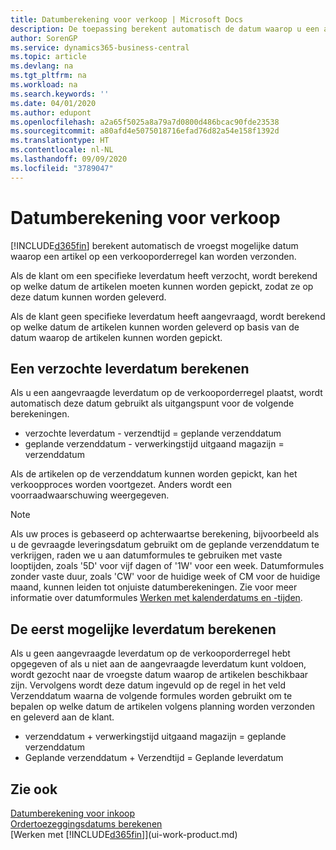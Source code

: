 ```yaml
---
title: Datumberekening voor verkoop | Microsoft Docs
description: De toepassing berekent automatisch de datum waarop u een artikel moet bestellen zodat u het op een bepaalde datum in voorraad hebt. Dit is de datum waarop u kunt verwachten dat artikelen die op een bepaalde datum zijn besteld beschikbaar zijn om te worden gepickt.
author: SorenGP
ms.service: dynamics365-business-central
ms.topic: article
ms.devlang: na
ms.tgt_pltfrm: na
ms.workload: na
ms.search.keywords: ''
ms.date: 04/01/2020
ms.author: edupont
ms.openlocfilehash: a2a65f5025a8a79a7d0800d486bcac90fde23538
ms.sourcegitcommit: a80afd4e5075018716efad76d82a54e158f1392d
ms.translationtype: HT
ms.contentlocale: nl-NL
ms.lasthandoff: 09/09/2020
ms.locfileid: "3789047"
---
```

# <a name="date-calculation-for-sales"></a>Datumberekening voor verkoop
[!INCLUDE[d365fin](includes/d365fin_md.md)] berekent automatisch de vroegst mogelijke datum waarop een artikel op een verkooporderregel kan worden verzonden.

Als de klant om een specifieke leverdatum heeft verzocht, wordt berekend op welke datum de artikelen moeten kunnen worden gepickt, zodat ze op deze datum kunnen worden geleverd.

Als de klant geen specifieke leverdatum heeft aangevraagd, wordt berekend op welke datum de artikelen kunnen worden geleverd op basis van de datum waarop de artikelen kunnen worden gepickt.

## <a name="calculating-a-requested-delivery-date"></a>Een verzochte leverdatum berekenen
Als u een aangevraagde leverdatum op de verkooporderregel plaatst, wordt automatisch deze datum gebruikt als uitgangspunt voor de volgende berekeningen.

- verzochte leverdatum - verzendtijd = geplande verzenddatum
- geplande verzenddatum - verwerkingstijd uitgaand magazijn = verzenddatum

Als de artikelen op de verzenddatum kunnen worden gepickt, kan het verkoopproces worden voortgezet. Anders wordt een voorraadwaarschuwing weergegeven.

> [!Note]
> Als uw proces is gebaseerd op achterwaartse berekening, bijvoorbeeld als u de gevraagde leveringsdatum gebruikt om de geplande verzenddatum te verkrijgen, raden we u aan datumformules te gebruiken met vaste looptijden, zoals '5D' voor vijf dagen of '1W' voor een week. Datumformules zonder vaste duur, zoals 'CW' voor de huidige week of CM voor de huidige maand, kunnen leiden tot onjuiste datumberekeningen. Zie voor meer informatie over datumformules [Werken met kalenderdatums en -tijden](ui-enter-date-ranges.md).

## <a name="calculating-the-earliest-possible-delivery-date"></a>De eerst mogelijke leverdatum berekenen
Als u geen aangevraagde leverdatum op de verkooporderregel hebt opgegeven of als u niet aan de aangevraagde leverdatum kunt voldoen, wordt gezocht naar de vroegste datum waarop de artikelen beschikbaar zijn. Vervolgens wordt deze datum ingevuld op de regel in het veld Verzenddatum waarna de volgende formules worden gebruikt om te bepalen op welke datum de artikelen volgens planning worden verzonden en geleverd aan de klant.

- verzenddatum + verwerkingstijd uitgaand magazijn = geplande verzenddatum
- Geplande verzenddatum + Verzendtijd = Geplande leverdatum


## <a name="see-also"></a>Zie ook  
 [Datumberekening voor inkoop](purchasing-date-calculation-for-purchases.md)   
 [Ordertoezeggingsdatums berekenen](sales-how-to-calculate-order-promising-dates.md)  
 [Werken met [!INCLUDE[d365fin](includes/d365fin_md.md)]](ui-work-product.md)
